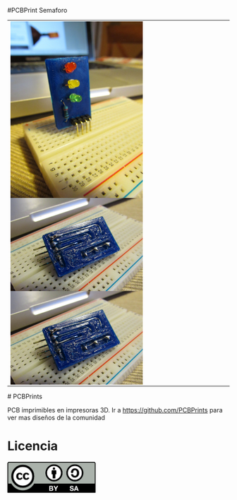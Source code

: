 #PCBPrint Semaforo
<table>
<tr>
<td>
<img src="images/IMG_0512.JPG" width="300" align="center">
<img src="images/PCBprint-2.jpg" width="300" align="center">
<img src="images/PCBprint-2.jpg" width="300" align="center">
</td>
</tr>
</table>
# PCBPrints

PCB imprimibles en impresoras 3D. 
Ir a  https://github.com/PCBPrints para ver mas diseños de la comunidad

# Licencia

<img src="images/by-sa.png" width="200" align = "center">

